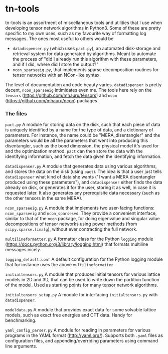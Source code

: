 # tn-tools

tn-tools is an assortment of miscellaneous tools and utilities that I use when
developing tensor network algorithms in Python3. Some of these are pretty
specific to my own uses, such as my favourite way of formatting log messages.
The ones most useful to others would be
* `datadispenser.py` (which uses `pact.py`), an automated disk-storage and
  retrieval system for data generated by algorithms. Meant to automate the
  process of "did I already run this algorithm with these parameters, and if I
  did, where did I store the output?"
* `ncon_sparseeig.py`, that implements sparse decomposition routines for tensor
  networks with an NCon-like syntax.

The level of documentation and code beauty varies. `datadispenser` is pretty
decent, `ncon_sparseeig` intimidates even me. The tools here rely on the
`tensors` (https://github.com/mhauru/tensors) and `ncon`
(https://github.com/mhauru/ncon) packages.

### The files
`pact.py`
A module for storing data on the disk, such that each piece of data is uniquely
identified by a name for the type of data, and a dictionary of parameters. For
instance, the name could be "MERA_disentangler" and the parameters would be all
the parameters that went into producing this disentangler, such as the bond
dimension, the physical model it's used for and the optimization method. `pact`
can then store the data with the identifying information, and fetch the data
given the identifying information.

`datadispenser.py`
A module that generates data using various algorithms, and stores the data on
the disk (using `pact`). The idea is that a user just tells `datadispenser`
what kind of data she wants ("I want a MERA disentangler produced using these
parameters"), and `datadispenser` either finds the data already on disk, or
generates it for the user, storing it as well, in case it is requested later.
It also generates any prerequisite data necessary (such as the other tensors in
the same MERA).

`ncon_sparseeig.py`
A module that implements two user-facing functions: `ncon_sparseeig` and
`ncon_sparsesvd`. They provide a convenient interface, similar to that of the
`ncon` package, for doing eigenvalue and singular value decompositions of tensor
networks using power methods (from `scipy.sparse.linalg`), without ever
contracting the full network.

`multilineformatter.py`
A formatter class for the Python `logging` module
(https://docs.python.org/3/library/logging.html)
that formats multiline messages nicely.

`logging_default.conf`
A default configuration for the Python logging module that for instance uses
the above `multilineformatter`.

`initialtensors.py`
A module that produces initial tensors for various lattice models in 2D and 3D,
that can be used to write down the partition function of the model. Used as
starting points for many tensor network algorithms.

`initialtensors_setup.py`
A module for interfacing `initialtensors.py` with `datadispenser`.

`modeldata.py`
A module that provides exact data for some solvable lattice models, such as
exact free energies and CFT data. Handy for benchmarking.

`yaml_config_parser.py`
A module for reading in parameters for various programs in the YAML format
(http://yaml.org/). Supports both `.yaml` files as configuration files, and
appending/overriding parameters using command line arguments.

